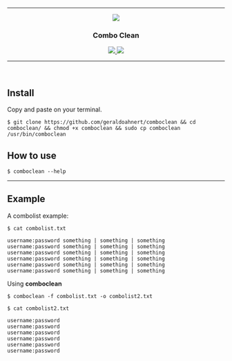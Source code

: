 ___

<p align="center">
	<img align="center" src="https://user-images.githubusercontent.com/41551840/82152527-37348200-9838-11ea-96b4-5749348a9d3e.png">
</p>

<p align="center">
	<h3 align="center">Combo Clean</h3>
</p>

<p align="center">
	<a target="__blank" href="#">
	  <img src="https://img.shields.io/badge/status-in progress-red?&style=for-the-badge"/>
	  <img src="https://img.shields.io/badge/license-mit-blue?&style=for-the-badge"/>
	</a>
</p>

___

<br>

<h2>Install</h2>

Copy and paste on your terminal.

```console
$ git clone https://github.com/geraldoahnert/comboclean && cd comboclean/ && chmod +x comboclean && sudo cp comboclean /usr/bin/comboclean
```

<h2>How to use</h2>

```console
$ comboclean --help
```

___

<h2>Example</h2>

A combolist example:

```console
$ cat combolist.txt

username:password something | something | something
username:password something | something | something
username:password something | something | something
username:password something | something | something
username:password something | something | something
username:password something | something | something
```

Using <b>comboclean</b>

```console
$ comboclean -f combolist.txt -o combolist2.txt
```

```console
$ cat combolist2.txt

username:password
username:password
username:password
username:password
username:password
username:password
```
